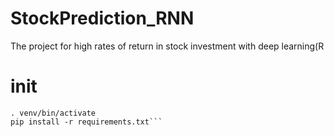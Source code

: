 # StockPrediction_RNN
The project for high rates of return in stock investment with deep learning(R

# init 
```virtualenv -p /usr/bin/python2.7 venv
. venv/bin/activate
pip install -r requirements.txt```
